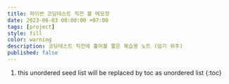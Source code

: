 ```yaml
---
title: 파이썬 코딩테스트 직전 볼 메모장
date: 2023-06-03 00:00:00 +07:00
tags: [project]
style: fill
color: warning
description: 코딩테스트 직전에 훑어볼 짧은 복습용 노트 (암기 위주)
published: false
---
```


1. this unordered seed list will be replaced by toc as unordered list
{:toc}

